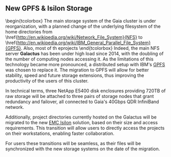 ## New GPFS & Isilon Storage

\begin{tcolorbox}
The main storage system of the Gaia cluster is under reorganization, with a planned change of the underlying filesystem of the home directories from \href{http://en.wikipedia.org/wiki/Network_File_System}{NFS} to \href{http://en.wikipedia.org/wiki/IBM_General_Parallel_File_System}{GPFS}.
Also, most of th eprojects 
\end{tcolorbox}
Indeed, the main NFS server __Galactus__ has been under high load since 2014, with the doubling of the number of computing nodes accessing it. 
As the limitations of this technology became more pronounced, a distributed setup with IBM's [GPFS](http://www-03.ibm.com/software/products/en/software) was chosen to replace it.
The migration to GPFS will allow for better stability, speed and future storage extensions, thus improving the productivity of the users of this cluster.

In technical terms, three NetApp E5400 disk enclosures providing 720TB of raw storage will be attached to three pairs of storage nodes that grant redundancy and failover, all
connected to Gaia's 40Gbps QDR InfiniBand network.

Additionally, project directories currently hosted on the Galactus will be migrated to the new [EMC Isilon](http://www.emc.com/isilon) solution, based on their size and
access requirements. This transition will allow users to directly access the projects on their workstations, enabling faster collaboration.

For users these transitions will be seamless, as their files will be synchronized with the new storage systems on the date of the migration.
